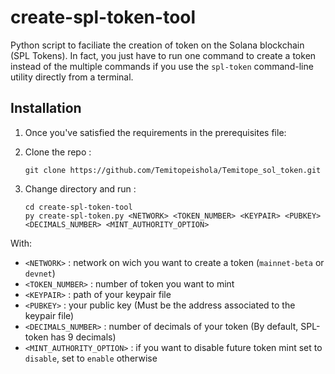 # create-spl-token-tool


Python script to faciliate the creation of token on the Solana blockchain (SPL Tokens). In fact, you just have to run one command to create a token instead of the multiple commands if you use the `spl-token` command-line utility directly from a terminal.

  
## Installation
1. Once you've satisfied the requirements in the prerequisites file:

2. Clone the repo :  
  
    `git clone https://github.com/Temitopeishola/Temitope_sol_token.git`
  
3. Change directory and run :  
  
    ```
    cd create-spl-token-tool
    py create-spl-token.py <NETWORK> <TOKEN_NUMBER> <KEYPAIR> <PUBKEY> <DECIMALS_NUMBER> <MINT_AUTHORITY_OPTION>
    ```
  
  With:  
  * `<NETWORK>` : network on wich you want to create a token (`mainnet-beta` or `devnet`)
  * `<TOKEN_NUMBER>` : number of token you want to mint
  * `<KEYPAIR>` : path of your keypair file
  * `<PUBKEY>` : your public key (Must be the address associated to the keypair file)
  * `<DECIMALS_NUMBER>` : number of decimals of your token (By default, SPL-token has 9 decimals)
  * `<MINT_AUTHORITY_OPTION>` : if you want to disable future token mint set to `disable`, set to `enable` otherwise
